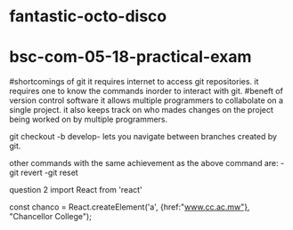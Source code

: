 # fantastic-octo-disco
# bsc-com-05-18-practical-exam
#shortcomings of git
it requires internet to access git repositories.
it requires one to know the commands inorder to interact with git.
#beneft of version control software
it allows multiple programmers to collabolate on a single project.
it also keeps track on who mades changes on the project being worked on by multiple programmers.

git checkout -b develop- lets you navigate between branches created by git.

other commands with the same achievement as the above command are:
 -git revert
 -git reset
 
question 2
import React from 'react'

const chanco = React.createElement('a', {href:"www.cc.ac.mw"}, "Chancellor College");
